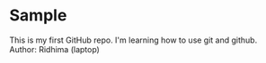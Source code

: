 # Sample
This is my first GitHub repo. I'm learning how to use git and github.
<br>
Author: Ridhima (laptop)